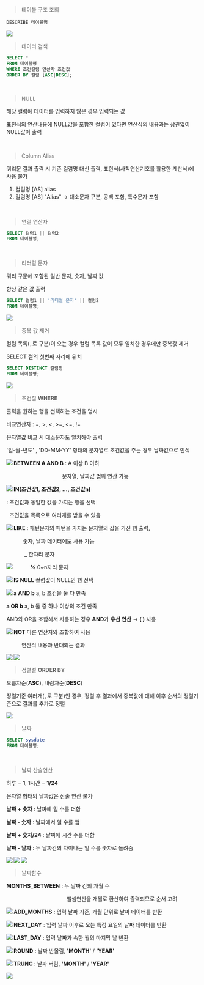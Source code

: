 > 테이블 구조 조회

```mysql
DESCRIBE 테이블명
```

<img src="./img/sql001.PNG" align="left">

<br>

> 데이터 검색

```sql
SELECT *
FROM 테이블명
WHERE 조건컬럼 연산자 조건값
ORDER BY 컬럼 [ASC|DESC];
```

<br>

> NULL

해당 컬럼에 데이터를 입력하지 않은 경우 입력되는 값

표현식의 연산내용에 NULL값을 포함한 컬럼이 있다면 연산식의 내용과는 상관없이 NULL값이 출력

<br>

> Column Alias

쿼리문 결과 출력 시 기존 컬럼명 대신 출력, 표현식(사칙연산기호를 활용한 계산식)에 사용 불가

1. 컬럼명 [AS] alias
2. 컬럼명 [AS] "Alias" → 대소문자 구분, 공백 포함, 특수문자 포함

 <br>

> 연결 연산자 

```sql
SELECT 컬럼1 || 컬럼2
FROM 테이블명;
```

<br>

> 리터럴 문자 

쿼리 구문에 포함된 일반 문자, 숫자, 날짜 값

항상 같은 값 출력

```sql
SELECT 컬럼1 || '리터럴 문자' || 컬럼2
FROM 테이블명;
```

<img src="./img/sql002.PNG" align="left">

<br>

> 중복 값 제거

컬럼 목록(`,`로 구분)이 오는 경우 컬럼 목록 값이 모두 일치한 경우에만 중복값 제거

SELECT 절의 첫번째 자리에 위치

```sql
SELECT DISTINCT 컬럼명
FROM 테이블명;
```

<img src="./img/sql003.PNG" align="left">

<br>

> 조건절 **WHERE**

출력을 원하는 행을 선택하는 조건을 명시

비교연산자 : =, >, <, >=, <=, !=

문자열값 비교 시 대소문자도 일치해야 출력

'일-월-년도' , 'DD-MM-YY' 형태의 문자열로 조건값을 주는 경우 날짜값으로 인식

<img src="./img/sql004.PNG" align="left">

**BETWEEN A AND B** : A 이상 B 이하

&nbsp;&nbsp;&nbsp;&nbsp;&nbsp;&nbsp;&nbsp;&nbsp;&nbsp;&nbsp;&nbsp;&nbsp;&nbsp;&nbsp;&nbsp;&nbsp;&nbsp;&nbsp;&nbsp;&nbsp;&nbsp;&nbsp;&nbsp;&nbsp;&nbsp;&nbsp;&nbsp;&nbsp;&nbsp;&nbsp;&nbsp;&nbsp;&nbsp;&nbsp;&nbsp;&nbsp;&nbsp;문자열, 날짜값 범위 연산 가능

<img src="./img/sql005.PNG" align="left">

**IN(조건값1, 조건값2, ..., 조건값n)** 

: 조건값과 동일한 값을 가지는 행을 선택

&nbsp;&nbsp;조건값을 목록으로 여러개를 받을 수 있음

<img src="./img/sql006.PNG" align="left">

**LIKE** : 패턴문자의 패턴을 가지는 문자열의 값을 가진 행 출력,

&nbsp;&nbsp;&nbsp;&nbsp;&nbsp;&nbsp;&nbsp;&nbsp;&nbsp;&nbsp;&nbsp;숫자, 날짜 데이터에도 사용 가능

&nbsp;&nbsp;&nbsp;&nbsp;&nbsp;&nbsp;&nbsp;&nbsp;&nbsp;&nbsp;&nbsp;&nbsp;**_**  한자리 문자

<img src="./img/sql007.PNG" align="left">

&nbsp;&nbsp;&nbsp;&nbsp;&nbsp;&nbsp;&nbsp;&nbsp;&nbsp;&nbsp;&nbsp;**%**  0~n자리 문자

<img src="./img/sql008.PNG" align="left">

**IS NULL** 컬럼값이 NULL인 행 선택

<img src="./img/sql009.PNG" align="left">

**a AND b** a, b 조건을 둘 다 만족

**a OR b** a, b 둘 중 하나 이상의 조건 만족

AND와 OR을 조합해서 사용하는 경우 **AND**가 **우선 연산** → **( )** 사용

<img src="./img/sql010.PNG" align="left">

**NOT** 다른 연산자와 조합하여 사용

&nbsp;&nbsp;&nbsp;&nbsp;&nbsp;&nbsp;&nbsp;&nbsp;&nbsp;&nbsp;연산식 내용과 반대되는 결과

<img src="./img/sql011.PNG" align="left">

<img src="./img/sql012.PNG" align="left">

<br>

> 정렬절 **ORDER BY**

오름차순(**ASC**), 내림차순(**DESC**)

정렬기준 여러개(`,`로 구분)인 경우, 정렬 후 결과에서 중복값에 대해 이후 순서의 정렬기준으로 결과를 추가로 정렬

<img src="./img/sql013.PNG" align="left">

<br>







> 날짜

```sql
SELECT sysdate
FROM 테이블명;
```

<br>

> 날짜 산술연산 

하루 = **1**, 1시간 = **1/24**

문자열 형태의 날짜값은 산술 연산 불가

**날짜 + 숫자** : 날짜에 일 수를 더함

**날짜 - 숫자** : 날짜에서 일 수를 뺌

**날짜 + 숫자/24** : 날짜에 시간 수를 더함

**날짜 - 날짜** : 두 날짜간의 차이나는 일 수를 숫자로 돌려줌

<img src="./img/sql100.PNG" align="left">

<img src="./img/sql101.PNG" align="left">

<img src="./img/sql102.PNG" align="left">

<br>

> 날짜함수

**MONTHS_BETWEEN** : 두 날짜 간의 개월 수 

&nbsp;&nbsp;&nbsp;&nbsp;&nbsp;&nbsp;&nbsp;&nbsp;&nbsp;&nbsp;&nbsp;&nbsp;&nbsp;&nbsp;&nbsp;&nbsp;&nbsp;&nbsp;&nbsp;&nbsp;&nbsp;&nbsp;&nbsp;&nbsp;&nbsp;&nbsp;&nbsp;&nbsp;&nbsp;&nbsp;&nbsp;&nbsp;&nbsp;&nbsp;&nbsp;&nbsp;&nbsp;&nbsp;&nbsp;&nbsp;뺄셈연산을 개월로 환산하여 출력되므로 순서 고려

<img src="./img/sql103.PNG" align="left">

**ADD_MONTHS** : 입력 날짜 기준, 개월 단위로 날짜 데이터를 반환 

<img src="./img/sql104.PNG" align="left">

**NEXT_DAY** : 입력 날짜 이후로 오는 특정 요일의 날짜 데이터를 반환

<img src="./img/sql105.PNG" align="left">

**LAST_DAY** : 입력 날짜가 속한 월의 마지막 날 반환

<img src="./img/sql106.PNG" align="left">

**ROUND** : 날짜 반올림, **'MONTH'** / **'YEAR'**

<img src="./img/sql107.PNG" align="left">

**TRUNC** : 날짜 버림, **'MONTH'** / **'YEAR'**

<img src="./img/sql108.PNG" align="left">



<br>





